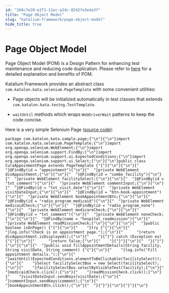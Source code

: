 ```yaml
---
id: "268c7e20-e2f1-11ec-a2dc-0242fe3e4a3f"
title: "Page Object Model"
slug: "katalium-framework/page-object-model"
hide_title: true
---
```

  

# <a id="id" class="anchor_top_offset"/><a id="ariaid-title1" class="anchor_top_offset"/>Page Object Model

  
    
<p xmlns="http://www.w3.org/1999/xhtml" className="p">Page Object Model (POM) is a Design Pattern for enhancing test   maintenance and reducing code duplication. Please refer to <a className="xref j-external-link" href="https://www.seleniumhq.org/docs/06_test_design_considerations.jsp#page-object-design-pattern" target="_blank">here</a>   for a detailed explanation and benefits of POM.</p> 
    
<p xmlns="http://www.w3.org/1999/xhtml" className="p">Katalium Framework provides an abstract class   <code className="ph codeph">com.katalon.kata.selenium.PageTemplate</code> with some   convenient utilities:</p> 
    
<ul xmlns="http://www.w3.org/1999/xhtml" className="ul">   <li className="li">     <p className="p">Page objects will be initialized automatically in test classes       that extends <code className="ph codeph">com.katalon.kata.testng.TestTemplate</code>.</p>   </li>   <li className="li">     <p className="p">       <code className="ph codeph">waitUntil</code> methods which wraps       <code className="ph codeph">WebDriverWait</code> patterns to keep the code concise.</p>   </li> </ul> 
    
<p xmlns="http://www.w3.org/1999/xhtml" className="p">Here is a very simple Selenium Page (<a className="xref j-external-link" href="https://github.com/katalon-studio/katalium-sample/blob/master/src/test/java/com/katalon/kata/sample/page/CuraAppoinmentPage.java" target="_blank">source     code</a>):</p> 
          
<pre xmlns="http://www.w3.org/1999/xhtml" className="pre codeblock"><code>package com.katalon.kata.sample.page;{"\n"}{"\n"}import com.katalon.kata.selenium.PageTemplate;{"\n"}import org.openqa.selenium.WebElement;{"\n"}import org.openqa.selenium.support.FindBy;{"\n"}import org.openqa.selenium.support.ui.ExpectedConditions;{"\n"}import org.openqa.selenium.support.ui.Select;{"\n"}{"\n"}public class CuraAppoinmentPage extends PageTemplate {"{"}{"\n"}{"\n"}{"  "}@FindBy(id = "appointment"){"\n"}{"  "}private WebElement divAppointment;{"\n"}{"\n"}{"  "}@FindBy(id = "combo_facility"){"\n"}{"  "}private WebElement facilitySelect;{"\n"}{"\n"}{"  "}@FindBy(id = "txt_comment"){"\n"}{"  "}private WebElement commentInput;{"\n"}{"\n"}{"  "}@FindBy(id = "txt_visit_date"){"\n"}{"  "}private WebElement visitDateInput;{"\n"}{"\n"}{"  "}@FindBy(id = "btn-book-appointment"){"\n"}{"  "}private WebElement bookAppointmentBtn;{"\n"}{"\n"}{"  "}@FindBy(id = "radio_program_medicaid"){"\n"}{"  "}private WebElement medicaidCheck;{"\n"}{"\n"}{"  "}@FindBy(id = "radio_program_none"){"\n"}{"  "}private WebElement medicareCheck;{"\n"}{"\n"}{"  "}@FindBy(id = "txt_comment"){"\n"}{"  "}private WebElement noneCheck;{"\n"}{"\n"}{"  "}@FindBy(name = "hospital_readmission"){"\n"}{"  "}private WebElement readMissionCheck;{"\n"}{"\n"}{"\n"}{"  "}public boolean isOnPage() {"{"}{"\n"}{"    "}try {"{"}{"\n"}{"      "}log.info("Check is on appointment page.");{"\n"}{"      "}return divAppointment.isDisplayed();{"\n"}{"    "}{"}"} catch (Exception ex) {"{"}{"\n"}{"      "}return false;{"\n"}{"    "}{"}"}{"\n"}{"  "}{"}"}{"\n"}{"\n"}{"  "}public void fillAppointmentDetails(String facility, String visitDate, String comment) {"{"}{"\n"}{"    "}log.info("Fill appointment details.");{"\n"}{"    "}waitUntil(ExpectedConditions.elementToBeClickable(facilitySelect));{"\n"}{"    "}Select facilitySelectBox = new Select(facilitySelect);{"\n"}{"    "}facilitySelectBox.selectByVisibleText(facility);{"\n"}{"    "}medicaidCheck.click();{"\n"}{"    "}readMissionCheck.click();{"\n"}{"    "}visitDateInput.sendKeys(visitDate);{"\n"}{"    "}commentInput.sendKeys(comment);{"\n"}{"    "}bookAppointmentBtn.click();{"\n"}{"  "}{"}"}{"\n"}{"}"}{"\n"}</code></pre> 
      

